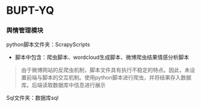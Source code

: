 # BUPT-YQ

### 舆情管理模块

python脚本文件夹：ScrapyScripts

+ 脚本中包含：爬虫脚本、wordcloud生成脚本、微博爬虫结果情感分析脚本

> 由于微博网站的反爬虫机制，脚本文件具有执行不稳定的特点。因此，未设置前端与脚本的交互机制。使用python脚本进行爬虫，并将结果存入数据库。后端读取数据库中信息进行展示

Sql文件夹：数据库sql


